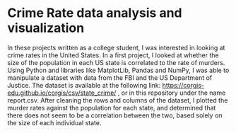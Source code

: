 # Crime Rate data analysis and visualization
In these projects written as a college student, I was interested in looking at crime rates in the United States. In a first project, I looked at whether the size of the population in each US state is correlated to the rate of murders. Using Python and libraries like MatplotLib, Pandas and NumPy, I was able to manipulate a dataset with data from the FBI and the US Department of Justice. The dataset is available at the following link: https://corgis-edu.github.io/corgis/csv/state_crime/ , or in this repository under the name report.csv. After cleaning the rows and columns of the dataset, I plotted the murder rates against the population for each state, and determined that there does not seem to be a correlation between the two, based solely on the size of each individual state.
